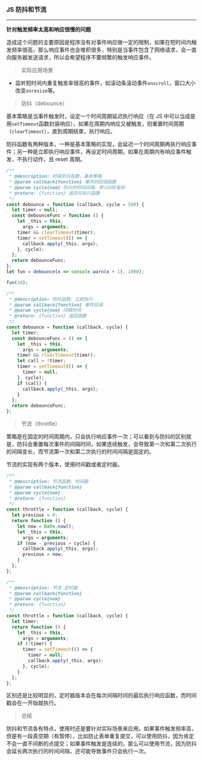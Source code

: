 <!--
 * @Description: 防抖&节流
 * @Author: Youzi
 * @Date: 2019-06-06 08:51:46
 * @LastEditTime: 2021-02-26 11:57:48
 * @LastEditors: youzi
 -->

### JS 防抖和节流

---

**针对触发频率太高和响应很慢的问题**

造成这个问题的主要原因是程序没有对事件响应做一定的限制，如果在短时间内触发频率很高，那么响应事件也会堆积很多，特别是当事件包含了网络请求，会一直向服务器发送请求，所以会希望程序不要频繁的触发响应事件。

> 实际应用场景

- 监听短时间内重复触发率很高的事件，如滚动条滚动事件`onscroll`，窗口大小改变`onresize`等。

> 防抖（debounce）

基本策略是当事件触发时，设定一个时间周期延迟执行响应（在 JS 中可以当成是用`setTimeout`函数封装响应），如果在周期内响应又被触发，则重置时间周期（`clearTimeout`），直到周期结束，执行响应。

防抖函数有两种版本，一种是基本策略的实现，会延迟一个时间周期再执行响应事件；另一种是立即执行响应事件，再设定时间周期，如果在周期内有响应事件触发，不执行动作，且 reset 周期。

```javascript
/**
 * @description: 封装防抖函数，基本策略
 * @param callback{function} 事件的回调函数
 * @param cycle{num} 防抖的时间间隔，默认500毫秒
 * @return: {function} 返回可执行函数
 */
const debounce = function (callback, cycle = 500) {
  let timer = null;
  const debounceFunc = function () {
    let _this = this,
      args = arguments;
    timer && clearTimeout(timer);
    timer = setTimeout(() => {
      callback.apply(_this, args);
    }, cycle);
  };
  return debounceFunc;
};
let fun = debounce(x => console.warn(x + 1), 1000);

fun(10);
```

```javascript
/**
 * @description: 防抖函数，立即执行
 * @param callback{function} 事件回调
 * @param cycle{num} 间隔时间
 * @return: {function} 返回函数
 */
const debounce = function (callback, cycle) {
  let timer;
  const debounceFunc = () => {
    let _this = this,
      args = arguments;
    timer && clearTimeout(timer);
    let call = !timer;
    timer = setTimeout(() => {
      timer = null;
    }, cycle);
    if (call) {
      callback.apply(_this, args);
    }
  };
  return debounceFunc;
};
```

> 节流（throttle）

策略是在固定的时间周期内，只会执行响应事件一次；可以看到与防抖的区别就是，防抖会重置每次事件的间隔时间，如果连续触发，会导致第一次和第二次执行的间隔变长，而节流第一次和第二次执行的时间间隔是固定的。

节流的实现有两个版本，使用时间戳或者定时器。

```javascript
/**
 * @description: 节流函数，时间戳
 * @param callback{function}
 * @param cycle{num}
 * @return: {function}
 */
const throttle = function (callback, cycle) {
  let previous = 0;
  return function () {
    let now = Date.now();
    let _this = this,
      args = arguments;
    if (now - previous > cycle) {
      callback.apply(_this, args);
      previous = now;
    }
  };
};

/**
 * @description: 节流 定时器
 * @param callback{function}
 * @param cycle{num}
 * @return: {function}
 */
const throttle = function (callback, cycle) {
  let timer;
  return function () {
    let _this = this,
      args = arguments;
    if (!timer) {
      timer = setTimeout(() => {
        timer = null;
        callback.apply(_this, args);
      }, cycle);
    }
  };
};
```

区别还是比较明显的，定时器版本会在每次间隔时间的最后执行响应函数，而时间戳会在一开始就执行。

> 总结

防抖和节流各有特点，使用时还是要针对实际场景来应用。如果事件触发频率高，但是有一段真空期（有暂停），比如防止表单重复提交，可以使用防抖，因为肯定不会一直不间断的点提交；如果事件触发是连续的，那么可以使用节流，因为防抖会延长两次执行的时间间隔，还可能导致事件只会执行一次。
